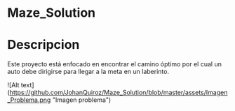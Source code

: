 # Maze_Solution

Descripcion
=====================
Este proyecto está enfocado en encontrar el camino óptimo por el cual un auto debe dirigirse para llegar a la meta en un laberinto. 

![Alt text] (https://github.com/JohanQuiroz/Maze_Solution/blob/master/assets/Imagen_Problema.png "Imagen problema")
